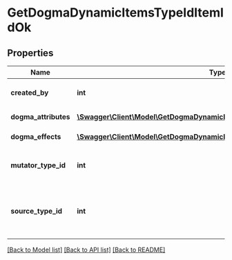 # GetDogmaDynamicItemsTypeIdItemIdOk

## Properties
Name | Type | Description | Notes
------------ | ------------- | ------------- | -------------
**created_by** | **int** | The ID of the character who created the item | 
**dogma_attributes** | [**\Swagger\Client\Model\GetDogmaDynamicItemsTypeIdItemIdOkDogmaAttributes[]**](GetDogmaDynamicItemsTypeIdItemIdOkDogmaAttributes.md) | dogma_attributes array | 
**dogma_effects** | [**\Swagger\Client\Model\GetDogmaDynamicItemsTypeIdItemIdOkDogmaEffects[]**](GetDogmaDynamicItemsTypeIdItemIdOkDogmaEffects.md) | dogma_effects array | 
**mutator_type_id** | **int** | The type ID of the mutator used to generate the dynamic item. | 
**source_type_id** | **int** | The type ID of the source item the mutator was applied to create the dynamic item. | 

[[Back to Model list]](../README.md#documentation-for-models) [[Back to API list]](../README.md#documentation-for-api-endpoints) [[Back to README]](../README.md)


